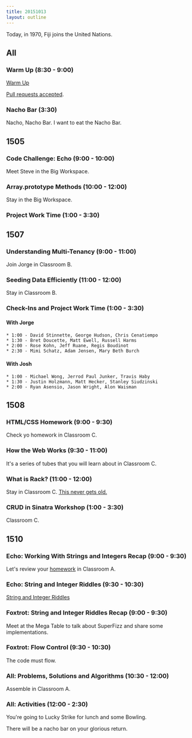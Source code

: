 ```yaml
---
title: 20151013
layout: outline
---
```


Today, in 1970, Fiji joins the United Nations.

## All

### Warm Up (8:30 - 9:00)

[Warm Up](https://thewarmup.herokuapp.com)

[Pull requests accepted](https://github.com/mikedao/the-warm-up).

### Nacho Bar (3:30)

Nacho, Nacho Bar. I want to eat the Nacho Bar.


## 1505

### Code Challenge: Echo (9:00 - 10:00)

Meet Steve in the Big Workspace.

### Array.prototype Methods (10:00 - 12:00)

Stay in the Big Workspace.

### Project Work Time (1:00 - 3:30)


## 1507

### Understanding Multi-Tenancy (9:00 - 11:00)

Join Jorge in Classroom B.

### Seeding Data Efficiently (11:00 - 12:00)

Stay in Classroom B.

### Check-Ins and Project Work Time (1:00 - 3:30)

#### With Jorge

    * 1:00 - David Stinnette, George Hudson, Chris Cenatiempo
    * 1:30 - Bret Doucette, Matt Ewell, Russell Harms
    * 2:00 - Rose Kohn, Jeff Ruane, Regis Boudinot
    * 2:30 - Mimi Schatz, Adam Jensen, Mary Beth Burch

#### With Josh

    * 1:00 - Michael Wong, Jerrod Paul Junker, Travis Haby
    * 1:30 - Justin Holzmann, Matt Hecker, Stanley Siudzinski
    * 2:00 - Ryan Asensio, Jason Wright, Alon Waisman


## 1508

### HTML/CSS Homework (9:00 - 9:30)

Check yo homework in Classroom C.

### How the Web Works (9:30 - 11:00)

It's a series of tubes that you will learn about in Classroom C.

### What is Rack? (11:00 - 12:00)

Stay in Classroom C.
[This never gets old.](https://www.youtube.com/watch?v=HEXWRTEbj1I)

### CRUD in Sinatra Workshop (1:00 - 3:30)

Classroom C.


## 1510

### Echo: Working With Strings and Integers Recap (9:00 - 9:30)

Let's review your [homework](https://github.com/turingschool/challenges/blob/master/working_with_strings_and_integers.markdown) in Classroom A.

### Echo: String and Integer Riddles (9:30 - 10:30)

[String and Integer Riddles](https://github.com/turingschool/challenges/blob/master/string-and-integer-riddles.markdown)

### Foxtrot: String and Integer Riddles Recap (9:00 - 9:30)

Meet at the Mega Table to talk about SuperFizz and share some implementations.

### Foxtrot: Flow Control (9:30 - 10:30)

The code must flow.

### All: Problems, Solutions and Algorithms (10:30 - 12:00)

Assemble in Classroom A.

### All: Activities (12:00 - 2:30)

You're going to Lucky Strike for lunch and some Bowling.

There will be a nacho bar on your glorious return.

